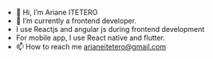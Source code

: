 - 👋 Hi, I’m Ariane ITETERO
- 🌱 I’m currently a frontend developer.
- I use Reactjs and angular js during frontend development
- For mobile app, I use React native and flutter.
- 📫 How to reach me arianeitetero@gmail.com

<!---
ariane-itetero/ariane-itetero is a ✨ special ✨ repository because its `README.md` (this file) appears on your GitHub profile.
You can click the Preview link to take a look at your changes.
--->
